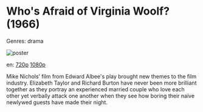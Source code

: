 # Who's Afraid of Virginia Woolf? (1966)

Genres: drama

![poster](http://image.tmdb.org/t/p/w500/meHvC3nTKd2jE4oSytADtGjR09l.jpg)

en:
  [720p](magnet:?xt=urn:btih:B3BC90B8A0C27E601A884C23E6B488069BEA9F52&tr=udp://glotorrents.pw:6969/announce&tr=udp://tracker.opentrackr.org:1337/announce&tr=udp://torrent.gresille.org:80/announce&tr=udp://tracker.openbittorrent.com:80&tr=udp://tracker.coppersurfer.tk:6969&tr=udp://tracker.leechers-paradise.org:6969&tr=udp://p4p.arenabg.ch:1337&tr=udp://tracker.internetwarriors.net:1337)
  [1080p](magnet:?xt=urn:btih:102E600186EED62934AD54A90C860366A5FC4641&tr=udp://glotorrents.pw:6969/announce&tr=udp://tracker.opentrackr.org:1337/announce&tr=udp://torrent.gresille.org:80/announce&tr=udp://tracker.openbittorrent.com:80&tr=udp://tracker.coppersurfer.tk:6969&tr=udp://tracker.leechers-paradise.org:6969&tr=udp://p4p.arenabg.ch:1337&tr=udp://tracker.internetwarriors.net:1337)
  


Mike Nichols’ film from Edward Albee's play brought new themes to the film industry. Elizabeth Taylor and Richard Burton have never been more brilliant together as they portray an experienced married couple who love each other yet verbally attack one another when they see how boring their naïve newlywed guests have made their night.